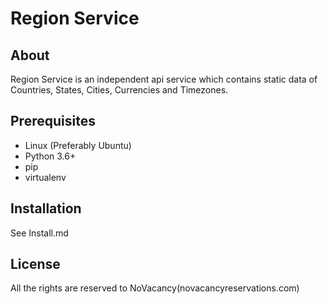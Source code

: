 Region Service
==========

## About

Region Service is an independent api service which contains static data
of Countries, States, Cities, Currencies and Timezones.

## Prerequisites

- Linux (Preferably Ubuntu)
- Python 3.6+
- pip
- virtualenv

## Installation

See Install.md

## License

All the rights are reserved to NoVacancy(novacancyreservations.com)
